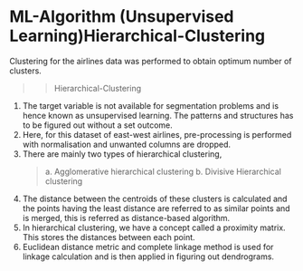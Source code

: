 # ML-Algorithm (Unsupervised Learning)Hierarchical-Clustering
Clustering for the airlines data was performed to obtain optimum number of clusters.

>> Hierarchical-Clustering
1. The target variable is not available for segmentation problems and is hence known as unsupervised learning. The patterns and structures has to be figured out without a set outcome.
2. Here, for this dataset of east-west airlines, pre-processing is performed with normalisation and unwanted columns are dropped.
3. There are mainly two types of hierarchical clustering,
   > a. Agglomerative hierarchical clustering
   > b. Divisive Hierarchical clustering
4. The distance between the centroids of these clusters is calculated and the points having the least distance are referred to as similar points and is merged, this is referred as distance-based algorithm. 
5. In hierarchical clustering, we have a concept called a proximity matrix. This stores the distances between each point.
6. Euclidean distance metric and complete linkage method is used for linkage calculation and is then applied in figuring out dendrograms.

